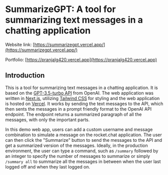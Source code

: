 # SummarizeGPT: A tool for summarizing text messages in a chatting application

Website link: [https://summarizegpt.vercel.app/](https://summarizegpt.vercel.app/)

Portfolio: [https://pranjalg420.vercel.app](https://pranjalg420.vercel.app)

## Introduction

This is a tool for summarizing text messages in a chatting application. It is
based on the
[GPT-3.5-turbo API](https://openai.com/blog/introducing-chatgpt-and-whisper-apis)
from OpenAI. The web application was written in [Next.js](https://nextjs.org/),
utilizing [Tailwind CSS](https://tailwindcss.com/) for styling and the web
application is hosted on [Vercel](https://vercel.com/). It works by sending the
text messages to the API, which then sents the messages in a prompt friendly
format to the OpenAI API endpoint. The endpoint returns a summarized paragraph
of all the messages, with only the important parts.

In this demo web app, users can add a custom username and message combination to
simulate a message on the rocket.chat application. The user can then click the
"Summarize" button to send the messages to the API and get a summarized version
of the messages. Ideally, in the production environment, the user can type a
command, such as `/summary` followed by an integer to specify the number of
messages to summarize or simply `/summary all` to summarize all the messages in
between when the user last logged off and when they last logged on.
